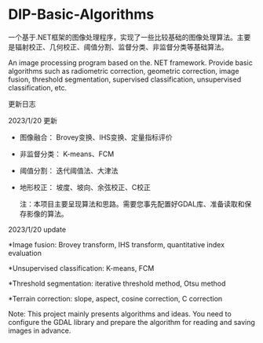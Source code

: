 # DIP-Basic-Algorithms

   一个基于.NET框架的图像处理程序，实现了一些比较基础的图像处理算法。主要是辐射校正、几何校正、阈值分割、监督分类、非监督分类等基础算法。
   
   An image processing program based on the. NET framework. Provide basic algorithms such as radiometric correction, geometric correction, image fusion, threshold segmentation, supervised classification, unsupervised classification, etc.
   
   
更新日志

 2023/1/20 更新
   
   * 图像融合： Brovey变换、IHS变换、定量指标评价
   * 非监督分类： K-means、FCM
   * 阈值分割： 迭代阈值法、大津法
   * 地形校正： 坡度、坡向、余弦校正、C校正
   
      注：本项目主要呈现算法和思路。需要您事先配置好GDAL库、准备读取和保存影像的算法。   

 2023/1/20 update
   
   *Image fusion: Brovey transform, IHS transform, quantitative index evaluation
   
   *Unsupervised classification: K-means, FCM
   
   *Threshold segmentation: iterative threshold method, Otsu method
   
   *Terrain correction: slope, aspect, cosine correction, C correction
   
   Note: This project mainly presents algorithms and ideas. You need to configure the GDAL library and prepare the algorithm for reading and saving images in advance.
   
   
  
